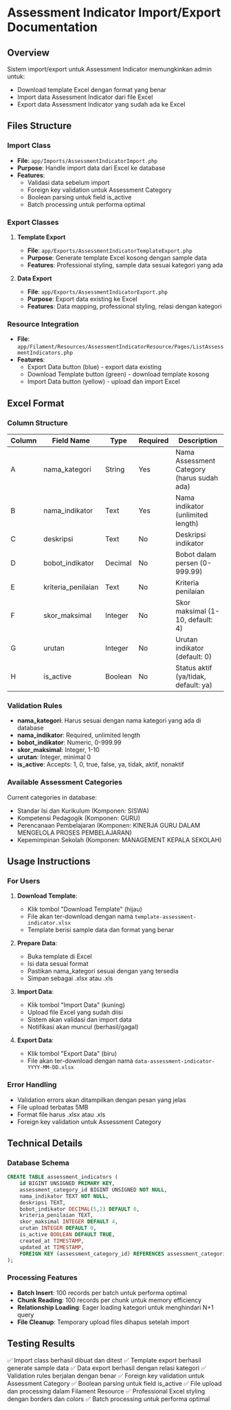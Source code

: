# Assessment Indicator Import/Export Documentation

## Overview
Sistem import/export untuk Assessment Indicator memungkinkan admin untuk:
- Download template Excel dengan format yang benar
- Import data Assessment Indicator dari file Excel
- Export data Assessment Indicator yang sudah ada ke Excel

## Files Structure

### Import Class
- **File**: `app/Imports/AssessmentIndicatorImport.php`
- **Purpose**: Handle import data dari Excel ke database
- **Features**:
  - Validasi data sebelum import
  - Foreign key validation untuk Assessment Category
  - Boolean parsing untuk field is_active
  - Batch processing untuk performa optimal

### Export Classes
1. **Template Export**
   - **File**: `app/Exports/AssessmentIndicatorTemplateExport.php`
   - **Purpose**: Generate template Excel kosong dengan sample data
   - **Features**: Professional styling, sample data sesuai kategori yang ada

2. **Data Export**
   - **File**: `app/Exports/AssessmentIndicatorExport.php`
   - **Purpose**: Export data existing ke Excel
   - **Features**: Data mapping, professional styling, relasi dengan kategori

### Resource Integration
- **File**: `app/Filament/Resources/AssessmentIndicatorResource/Pages/ListAssessmentIndicators.php`
- **Features**:
  - Export Data button (blue) - export data existing
  - Download Template button (green) - download template kosong
  - Import Data button (yellow) - upload dan import Excel

## Excel Format

### Column Structure
| Column | Field Name | Type | Required | Description |
|--------|------------|------|----------|-------------|
| A | nama_kategori | String | Yes | Nama Assessment Category (harus sudah ada) |
| B | nama_indikator | Text | Yes | Nama indikator (unlimited length) |
| C | deskripsi | Text | No | Deskripsi indikator |
| D | bobot_indikator | Decimal | No | Bobot dalam persen (0-999.99) |
| E | kriteria_penilaian | Text | No | Kriteria penilaian |
| F | skor_maksimal | Integer | No | Skor maksimal (1-10, default: 4) |
| G | urutan | Integer | No | Urutan indikator (default: 0) |
| H | is_active | Boolean | No | Status aktif (ya/tidak, default: ya) |

### Validation Rules
- **nama_kategori**: Harus sesuai dengan nama kategori yang ada di database
- **nama_indikator**: Required, unlimited length
- **bobot_indikator**: Numeric, 0-999.99
- **skor_maksimal**: Integer, 1-10
- **urutan**: Integer, minimal 0
- **is_active**: Accepts: 1, 0, true, false, ya, tidak, aktif, nonaktif

### Available Assessment Categories
Current categories in database:
- Standar Isi dan Kurikulum (Komponen: SISWA)
- Kompetensi Pedagogik (Komponen: GURU)
- Perencanaan Pembelajaran (Komponen: KINERJA GURU DALAM MENGELOLA PROSES PEMBELAJARAN)
- Kepemimpinan Sekolah (Komponen: MANAGEMENT KEPALA SEKOLAH)

## Usage Instructions

### For Users
1. **Download Template**:
   - Klik tombol "Download Template" (hijau)
   - File akan ter-download dengan nama `template-assessment-indicator.xlsx`
   - Template berisi sample data dan format yang benar

2. **Prepare Data**:
   - Buka template di Excel
   - Isi data sesuai format
   - Pastikan nama_kategori sesuai dengan yang tersedia
   - Simpan sebagai .xlsx atau .xls

3. **Import Data**:
   - Klik tombol "Import Data" (kuning)
   - Upload file Excel yang sudah diisi
   - Sistem akan validasi dan import data
   - Notifikasi akan muncul (berhasil/gagal)

4. **Export Data**:
   - Klik tombol "Export Data" (biru)
   - File akan ter-download dengan nama `data-assessment-indicator-YYYY-MM-DD.xlsx`

### Error Handling
- Validation errors akan ditampilkan dengan pesan yang jelas
- File upload terbatas 5MB
- Format file harus .xlsx atau .xls
- Foreign key validation untuk Assessment Category

## Technical Details

### Database Schema
```sql
CREATE TABLE assessment_indicators (
    id BIGINT UNSIGNED PRIMARY KEY,
    assessment_category_id BIGINT UNSIGNED NOT NULL,
    nama_indikator TEXT NOT NULL,
    deskripsi TEXT,
    bobot_indikator DECIMAL(5,2) DEFAULT 0,
    kriteria_penilaian TEXT,
    skor_maksimal INTEGER DEFAULT 4,
    urutan INTEGER DEFAULT 0,
    is_active BOOLEAN DEFAULT TRUE,
    created_at TIMESTAMP,
    updated_at TIMESTAMP,
    FOREIGN KEY (assessment_category_id) REFERENCES assessment_categories(id) ON DELETE CASCADE
);
```

### Processing Features
- **Batch Insert**: 100 records per batch untuk performa optimal
- **Chunk Reading**: 100 records per chunk untuk memory efficiency
- **Relationship Loading**: Eager loading kategori untuk menghindari N+1 query
- **File Cleanup**: Temporary upload files dihapus setelah import

## Testing Results
✅ Import class berhasil dibuat dan ditest
✅ Template export berhasil generate sample data
✅ Data export berhasil dengan relasi kategori
✅ Validation rules berjalan dengan benar
✅ Foreign key validation untuk Assessment Category
✅ Boolean parsing untuk field is_active
✅ File upload dan processing dalam Filament Resource
✅ Professional Excel styling dengan borders dan colors
✅ Batch processing untuk performa optimal
